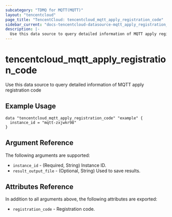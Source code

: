 ```yaml
---
subcategory: "TDMQ for MQTT(MQTT)"
layout: "tencentcloud"
page_title: "TencentCloud: tencentcloud_mqtt_apply_registration_code"
sidebar_current: "docs-tencentcloud-datasource-mqtt_apply_registration_code"
description: |-
  Use this data source to query detailed information of MQTT apply registration code
---
```


# tencentcloud_mqtt_apply_registration_code

Use this data source to query detailed information of MQTT apply registration code

## Example Usage

```hcl
data "tencentcloud_mqtt_apply_registration_code" "example" {
  instance_id = "mqtt-zxjwkr98"
}
```

## Argument Reference

The following arguments are supported:

* `instance_id` - (Required, String) Instance ID.
* `result_output_file` - (Optional, String) Used to save results.

## Attributes Reference

In addition to all arguments above, the following attributes are exported:

* `registration_code` - Registration code.


